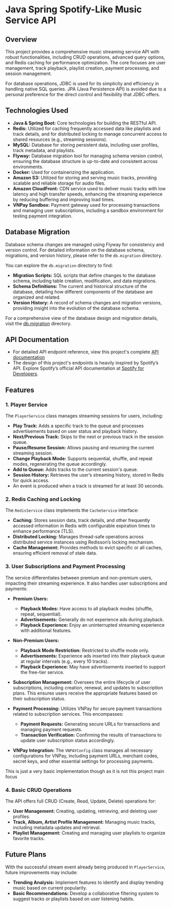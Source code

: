 # Java Spring Spotify-Like Music Service API

## Overview

This project provides a comprehensive music streaming service API with robust functionalities, including CRUD operations, advanced query options, and Redis caching for performance optimization. The core focuses are user management, track playback, playlist creation, payment processing, and session management.

For database operations, JDBC is used for its simplicity and efficiency in handling native SQL queries. JPA (Java Persistence API) is avoided due to a personal preference for the direct control and flexibility that JDBC offers.

## Technologies Used

- **Java & Spring Boot:** Core technologies for building the RESTful API.
- **Redis:** Utilized for caching frequently accessed data like playlists and track details, and for distributed locking to manage concurrent access to shared resources (e.g., streaming sessions).
- **MySQL:** Database for storing persistent data, including user profiles, track metadata, and playlists.
- **Flyway:** Database migration tool for managing schema version control, ensuring the database structure is up-to-date and consistent across environments.
- **Docker:** Used for containerizing the application.
- **Amazon S3:** Utilized for storing and serving music tracks, providing scalable and reliable storage for audio files.
- **Amazon CloudFront:** CDN service used to deliver music tracks with low latency and high transfer speeds, enhancing the streaming experience by reducing buffering and improving load times.
- **VNPay Sandbox:** Payment gateway used for processing transactions and managing user subscriptions, including a sandbox environment for testing payment integration.

## Database Migration

Database schema changes are managed using Flyway for consistency and version control. For detailed information on the database schema, migrations, and version history, please refer to the `db.migration` directory.

You can explore the `db.migration` directory to find:

- **Migration Scripts:** SQL scripts that define changes to the database schema, including table creation, modification, and data migrations.
- **Schema Definitions:** The current and historical structure of the database, detailing how different components of the database are organized and related.
- **Version History:** A record of schema changes and migration versions, providing insight into the evolution of the database schema.

For a comprehensive view of the database design and migration details, visit the [db.migration](src/main/resources/db/migration) directory.


## API Documentation

- For detailed API endpoint reference, view this project's complete [API documentation](https://spotify-clone-api-docs.vercel.app/docs/#)  
- The design of this project's endpoints is heavily inspired by Spotify’s API. Explore Spotify’s official API documentation at [Spotify for Developers](https://developer.spotify.com/documentation/web-api/).

## Features

### 1. **Player Service**

The `PlayerService` class manages streaming sessions for users, including:

- **Play Track:** Adds a specific track to the queue and processes advertisements based on user status and playback history.
- **Next/Previous Track:** Skips to the next or previous track in the session queue.
- **Pause/Resume Session:** Allows pausing and resuming the current streaming session.
- **Change Playback Mode:** Supports sequential, shuffle, and repeat modes, regenerating the queue accordingly.
- **Add to Queue:** Adds tracks to the current session's queue.
- **Session History:** Retrieves the user’s streaming history, stored in Redis for quick access.
- An event is produced when a track is streamed for at least 30 seconds.

### 2. **Redis Caching and Locking**

The `RedisService` class implements the `CacheService` interface:

- **Caching:** Stores session data, track details, and other frequently accessed information in Redis with configurable expiration times to enhance performance (TLS).
- **Distributed Locking:** Manages thread-safe operations across distributed service instances using Redisson’s locking mechanism.
- **Cache Management:** Provides methods to evict specific or all caches, ensuring efficient removal of stale data.

### 3. **User Subscriptions and Payment Processing**

The service differentiates between premium and non-premium users, impacting their streaming experience. It also handles user subscriptions and payments:

- **Premium Users:**
    - **Playback Modes:** Have access to all playback modes (shuffle, repeat, sequential).
    - **Advertisements:** Generally do not experience ads during playback.
    - **Playback Experience:** Enjoy an uninterrupted streaming experience with additional features.


- **Non-Premium Users:**
    - **Playback Mode Restriction:** Restricted to shuffle mode only.
    - **Advertisements:** Experience ads inserted into their playback queue at regular intervals (e.g., every 10 tracks).
    - **Playback Experience:** May have advertisements inserted to support the free-tier service.

    
- **Subscription Management:** Oversees the entire lifecycle of user subscriptions, including creation, renewal, and updates to subscription plans. This ensures users receive the appropriate features based on their subscription status.


- **Payment Processing:** Utilizes VNPay for secure payment transactions related to subscription services. This encompasses:
    - **Payment Requests:** Generating secure URLs for transactions and managing payment requests.
    - **Transaction Verification:** Confirming the results of transactions to update user subscription status accordingly.

- **VNPay Integration:** The `VNPAYConfig` class manages all necessary configurations for VNPay, including payment URLs, merchant codes, secret keys, and other essential settings for processing payments.
  

This is just a very basic implementation though as it is not this project main focus


### 4. **Basic CRUD Operations**

The API offers full CRUD (Create, Read, Update, Delete) operations for:

- **User Management:** Creating, updating, retrieving, and deleting user profiles.
- **Track, Album, Artist Profile Management:** Managing music tracks, including metadata updates and retrieval.
- **Playlist Management:** Creating and managing user playlists to organize favorite tracks.

## Future Plans

With the successful stream event already being produced in `PlayerService`, future improvements may include:

- **Trending Analysis:** Implement features to identify and display trending music based on current popularity.
- **Basic Recommendations:** Develop a collaborative filtering system to suggest tracks or playlists based on user listening habits.
